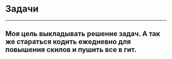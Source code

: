 # Задачи
_______

## Моя цель выкладывать решение задач. А так же стараться кодить ежедневно для повышения скилов и пушить все в гит.
